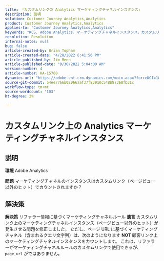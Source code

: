 ```yaml
---
title: 「カスタムリンクの Analytics マーケティングチャネルインスタンス」
description: 説明
solution: Customer Journey Analytics,Analytics
product: Customer Journey Analytics,Analytics
applies-to: "Customer Journey Analytics,Analytics"
keywords: "KCS, Adobe Analytics，マーケティングチャネルインスタンス，カスタムリンク， FAQ"
resolution: Resolution
internal-notes: null
bug: false
article-created-by: Brian Topham
article-created-date: "4/28/2022 6:41:56 PM"
article-published-by: Jim Menn
article-published-date: "9/30/2022 5:04:00 AM"
version-number: 4
article-number: KA-15760
dynamics-url: "https://adobe-ent.crm.dynamics.com/main.aspx?forceUCI=1&pagetype=entityrecord&etn=knowledgearticle&id=f30e69e0-22c7-ec11-a7b6-0022480a1b03"
source-git-commit: 64ee7766b02066aaf37f83910c548b87368fb31c
workflow-type: tm+mt
source-wordcount: '103'
ht-degree: 2%

---
```


# カスタムリンク上の Analytics マーケティングチャネルインスタンス

## 説明


<b>環境</b>
Adobe Analytics

<b>問題</b>
マーケティングチャネルのインスタンスはカスタムリンク（ページビュー以外のヒット）でカウントされますか？


## 解決策


<b>解決策</b>
リファラー情報に基づくマーケティングチャネルルール <b>遺言</b> カスタムリンク上のマーケティングチャネルインスタンス（ページビュー以外のヒット）が発生させる問題を修正しました。
ただし、ページ URL に基づくマーケティングチャネル（含まれるクエリ文字列）は、次のようになります <b>NOT</b> 顧客リンク上のマーケティングチャネルインスタンスをカウントします。
これは、リファラーがマーケティングチャネルルールのカスタムリンクで使用できるが、 `page_url` がではありません。

